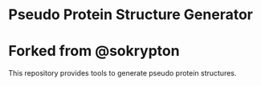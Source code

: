 # Pseudo Protein Structure Generator
# Forked from @sokrypton

This repository provides tools to generate pseudo protein structures.  
